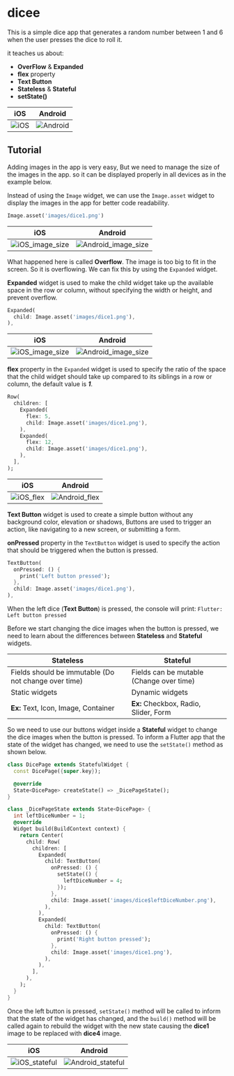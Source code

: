 # dicee

This is a simple dice app that generates a random number between 1 and 6 when the user presses the dice to roll it.

it teaches us about:

- **OverFlow** & **Expanded**
- **flex** property
- **Text Button**
- **Stateless** & **Stateful**
- **setState()**

|iOS|Android|
|---|---|
|![iOS](screenshots/iphone14ProMax_0.gif)|![Android](screenshots/nexus6_0.gif)|

## Tutorial

Adding images in the app is very easy, But we need to manage the size of the images in the app. so it can be displayed properly in all devices as in the example below.

Instead of using the `Image` widget, we can use the `Image.asset` widget to display the images in the app for better code readability.

```dart
Image.asset('images/dice1.png')
```

|iOS|Android|
|---|---|
|![iOS_image_size](screenshots/iphone14ProMax_1.png)|![Android_image_size](screenshots/nexus6_1.png)|

What happened here is called **Overflow**. The image is too big to fit in the screen. So it is overflowing. We can fix this by using the `Expanded` widget.

**Expanded** widget is used to make the child widget take up the available space in the row or column, without specifying the width or height, and prevent overflow.

```dart
Expanded(
  child: Image.asset('images/dice1.png'),
),
```

|iOS|Android|
|---|---|
|![iOS_image_size](screenshots/iphone14ProMax_2.png)|![Android_image_size](screenshots/nexus6_2.png)|

**flex** property in the `Expanded` widget is used to specify the ratio of the space that the child widget should take up compared to its siblings in a row or column, the default value is ***1***.

```dart
Row(
  children: [
    Expanded(
      flex: 5,
      child: Image.asset('images/dice1.png'),
    ),
    Expanded(
      flex: 12,
      child: Image.asset('images/dice1.png'),
    ),
  ],
);
```

|iOS|Android|
|---|---|
|![iOS_flex](screenshots/iphone14ProMax_3.png)|![Android_flex](screenshots/nexus6_3.png)|

**Text Button** widget is used to create a simple button without any background color, elevation or shadows, Buttons are used to trigger an action, like navigating to a new screen, or submitting a form.

**onPressed** property in the `TextButton` widget is used to specify the action that should be triggered when the button is pressed.

```dart
TextButton(
  onPressed: () {
    print('Left button pressed');
  },
  child: Image.asset('images/dice1.png'),
),
```

When the left dice (**Text Button**) is pressed, the console will print:
`Flutter: Left button pressed`

Before we start changing the dice images when the button is pressed, we need to learn about the differences between **Stateless** and **Stateful** widgets.

|Stateless|Stateful|
|---|---|
| Fields should be immutable (Do not change over time) | Fields can be mutable (Change over time) |
| Static widgets | Dynamic widgets |
| **Ex:** Text, Icon, Image, Container | **Ex:** Checkbox, Radio, Slider, Form |  

So we need to use our buttons widget inside a **Stateful** widget to change the dice images when the button is pressed. To inform a Flutter app that the state of the widget has changed, we need to use the `setState()` method as shown below.

```dart
class DicePage extends StatefulWidget {
  const DicePage({super.key});

  @override
  State<DicePage> createState() => _DicePageState();
}

class _DicePageState extends State<DicePage> {
  int leftDiceNumber = 1;
  @override
  Widget build(BuildContext context) {
    return Center(
      child: Row(
        children: [
          Expanded(
            child: TextButton(
              onPressed: () {
                setState(() {
                  leftDiceNumber = 4;
                });
              },
              child: Image.asset('images/dice$leftDiceNumber.png'),
            ),
          ),
          Expanded(
            child: TextButton(
              onPressed: () {
                print('Right button pressed');
              },
              child: Image.asset('images/dice1.png'),
            ),
          ),
        ],
      ),
    );
  }
}
```

Once the left button is pressed, `setState()` method will be called to inform that the state of the widget has changed, and the `build()` method will be called again to rebuild the widget with the new state causing the **dice1** image to be replaced with **dice4** image.

|iOS|Android|
|---|---|
|![iOS_stateful](screenshots/iphone14ProMax_4.gif)|![Android_stateful](screenshots/nexus6_4.gif)|
